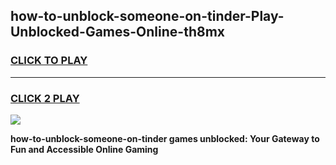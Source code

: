 
## how-to-unblock-someone-on-tinder-Play-Unblocked-Games-Online-th8mx
<h3>
<a href="https://premium76.site?title=how-to-unblock-someone-on-tinder&ref=25A">CLICK TO PLAY</a></h3>
<hr>

<h3>
<a href="https://premium76.site?title=how-to-unblock-someone-on-tinder&ref=25A">CLICK 2 PLAY</a>
  
</h3>

<a href="https://premium76.site?title=how-to-unblock-someone-on-tinder&ref=25A"><img src="https://clearcache.store/games.png"></a>


**how-to-unblock-someone-on-tinder games unblocked: Your Gateway to Fun and Accessible Online Gaming**
